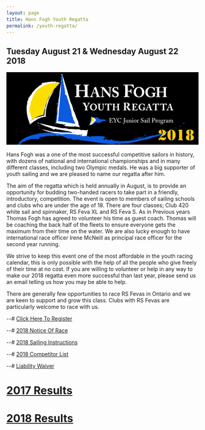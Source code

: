 ```yaml
---
layout: page
title: Hans Fogh Youth Regatta
permalink: /youth-regatta/
---
```


## Tuesday August 21 & Wednesday August 22 2018
![Regatta Banner](/assets/youth-regatta/hans-fogh-regatta-event-2018.png)

Hans Fogh was a one of the most successful competitive sailors in history, with dozens of national and international championships and in many different classes, including two Olympic medals. He was a big supporter of youth sailing and we are pleased to name our regatta after him.

The aim of the regatta which is held annually in August,  is to provide an opportunity for budding two-handed racers to take part in a friendly, introductory, competition.  The event is open to members of sailing schools and clubs who are under the age of 18.  There are four classes; Club 420 white sail and spinnaker, RS Feva XL and RS Feva S.  As in Previous years Thomas Fogh has agreed to volunteer his time as guest coach.  Thomas will be coaching the back half of the fleets to ensure everyone gets the maximum from their time on the water.  We are also lucky enough to have international race officer Irene McNeill as principal race officer for the second year running.

We strive to keep this event one of the most affordable in the youth racing calendar, this is only possible with the help of all the people who give freely of their time at no cost.  If you are willing to volunteer or help in any way to make our 2018 regatta even more successful than last year, please send us an email telling us how you may be able to help.

There are generally few opportunities to race RS Fevas in Ontario and we are keen to support and grow this class.  Clubs with RS Fevas are particularly welcome to race with us.

--# <a href="https://secure.e-registernow.com/cgi-bin/mkpayment.cgi?state=3166">Click Here To Register</a>

--# <a href="/assets/youth-regatta/hans-fogh-nor-2018.pdf">2018 Notice Of Race</a>

--# <a href="/assets/youth-regatta/hans-fogh-si-2018.pdf">2018 Sailing Instructions</a>

--# <a href="/assets/youth-regatta/hans-fogh-registrations-2018.htm">2018 Competitor List</a>

--# <a href="/assets/youth-regatta/hans-fogh-liability-waiver-2018.pdf">Liability Waiver</a>

# <a href="/assets/youth-regatta/hans-fogh-results-final-2017.htm">2017 Results</a>
# <a href="/assets/youth-regatta/hans-fogh-results-final-2018.htm">2018 Results</a>





